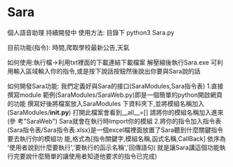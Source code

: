 # Sara
個人語音助理
持續開發中
使用方法: 目錄下 python3 Sara.py

目前功能(指令):
時間,爬取學校最新公告,天氣

如何使用:執行檔->利用txt裡面的下載連結下載檔案 解壓縮後執行Sara.exe
可利用輸入區域輸入你的指令,或是按下說話按鈕然後說出你要與Sara說的話

如何開發Sara功能:
我們定義好與Sara的接口(SaraModules,Sara指令表)
 1.直接撰寫module 範例(SaraModules/SaraWeb.py)即是一個簡單的python開啟網頁的功能 撰寫好後將檔案放入SaraModules                        下資料夾下,並將模組名稱加入(SaraModules/__init.py__) 打開此檔案會看到__all__=[] 請將你的模組名稱加入進來(參                        考"SaraWeb") Sara就會在執行時Import你的模組
 2.將你的指令加入指令表(Sara指令表/Sara指令表.xlsx)是一個excel檔裡面放置了Sara聽到什麼關鍵指令要去執行你的模組功                        能,格式為[指令關鍵字,模組名稱,函式名稱,CallBack] 依序為 '使用者說到什麼要執行','要執行的函示名稱','回傳語句(                        就是讓Sara講這個功能執行完要說什麼簡單的讓使用者知道他要求的指令已完成)
              
